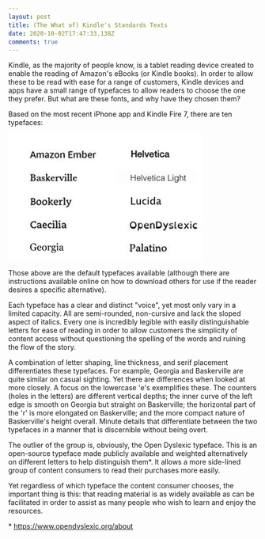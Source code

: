 ```yaml
---
layout: post
title: (The What of) Kindle's Standards Texts
date: 2020-10-02T17:47:33.138Z
comments: true
---
```

Kindle, as the majority of people know, is a tablet reading device created to enable the reading of Amazon's eBooks (or Kindle books). In order to allow these to be read with ease for a range of customers, Kindle devices and apps have a small range of typefaces to allow readers to choose the one they prefer. But what are these fonts, and why have they chosen them?

Based on the most recent iPhone app and Kindle Fire 7, there are ten typefaces:

![](../uploads/article2-known-kindlefonts.jpg "(Known) Kindle Fonts")

Those above are the default typefaces available (although there are instructions available online on how to download others for use if the reader desires a specific alternative).

Each typeface has a clear and distinct "voice", yet most only vary in a limited capacity. All are semi-rounded, non-cursive and lack the sloped aspect of italics. Every one is incredibly legible with easily distinguishable letters for ease of reading in order to allow customers the simplicity of content access without questioning the spelling of the words and ruining the flow of the story.

A combination of letter shaping, line thickness, and serif placement differentiates these typefaces. For example, Georgia and Baskerville are quite similar on casual sighting. Yet there are differences when looked at more closely. A focus on the lowercase 'e's exemplifies these. The counters (holes in the letters) are different vertical depths; the inner curve of the left edge is smooth on Georgia but straight on Baskerville; the horizontal part of the 'r' is more elongated on Baskerville; and the more compact nature of Baskerville's height overall. Minute details that differentiate between the two typefaces in a manner that is discernible without being overt.

The outlier of the group is, obviously, the Open Dyslexic typeface. This is an open-source typeface made publicly available and weighted alternatively on different letters to help distinguish them*. It allows a more side-lined group of content consumers to read their purchases more easily.

Yet regardless of which typeface the content consumer chooses, the important thing is this: that reading material is as widely available as can be facilitated in order to assist as many people who wish to learn and enjoy the resources.







\* https://www.opendyslexic.org/about